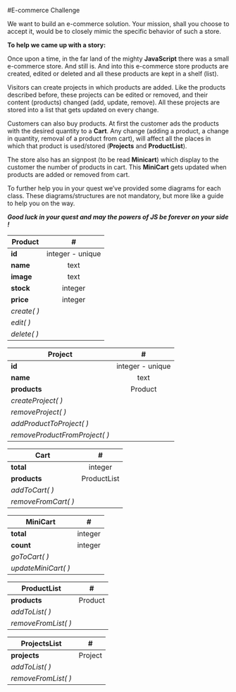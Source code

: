 #E-commerce Challenge

We want to build an e-commerce solution. Your mission, shall you choose to accept it, would be to closely mimic the specific behavior of such a store.

**To help we came up with a story:**

Once upon a time, in the far land of the mighty **JavaScript** there was a small e-commerce store. And still is. And into this e-commerce store products are created, edited or deleted and all these products are kept in a shelf (list).

Visitors can create projects in which products are added. Like the products described before, these projects can be edited or removed, and their content (products) changed (add, update, remove).
All these projects are stored into a list that gets updated on every change.

Customers can also buy products.
At first the customer ads the products with the desired quantity  to a **Cart**. Any change (adding a product, a change in quantity, removal of a product from cart), will affect all the places in which that product is used/stored (**Projects** and **ProductList**).

The store also has an signpost (to be read **Minicart**) which display to the customer the number of products in cart. This **MiniCart** gets updated when products are added or removed from cart.

To further help you in your quest we’ve provided some diagrams for each class. These diagrams/structures are not mandatory, but more like a guide to help you on the way.

**_Good luck in your quest and may the powers of JS be forever on your side !_**


| Product | #
| ------ | :----:|
| **id** | integer - unique |
| **name**| text|
| **image** | text |
| **stock** | integer |
| **price** | integer |   
| *create( )* |
| *edit( )* |
| *delete( )* |



|Project|#
| ------ | :----:|
| **id** | integer - unique |
| **name**| text|
| **products** | Product |  
| *createProject( )* |
| *removeProject( )* |
| *addProductToProject( )* |
| *removeProductFromProject( )* |


| Cart  |#
| ------ | :----:|
| **total** | integer |
| **products**| ProductList |
| *addToCart( )* |
| *removeFromCart( )* |


| MiniCart|#
| ------ | :----:|
| **total** | integer |
| **count**| integer|
| *goToCart( )* |
| *updateMiniCart( )* |


|ProductList|#
| ------ | :----:|
| **products**| Product |
| *addToList( )* |
| *removeFromList( )* |


|ProjectsList|#
| ------ | :----:|
| **projects**| Project |
| *addToList( )* |
| *removeFromList( )* |

